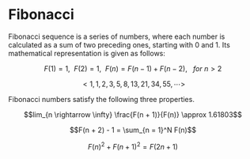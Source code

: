 # Fibonacci

Fibonacci sequence is a series of numbers, where each number is calculated as a sum of two preceding ones, starting with $0$ and $1$. Its mathematical representation is given as follows:

$$F(1) = 1, \ \ F(2) = 1, \ \ F(n) = F(n - 1) + F(n - 2), \ \ \ for \ n > 2$$

$$ <1, 1, 2, 3, 5, 8, 13, 21, 34, 55, \cdots>$$

Fibonacci numbers satisfy the following three properties.

$$lim_{n \rightarrow \infty} \frac{F(n + 1)}{F(n)} \approx 1.61803$$

$$F(n + 2) - 1 = \sum_{n = 1}^N F(n)$$

$$F(n)^2 + F(n + 1)^2 = F(2n + 1)$$